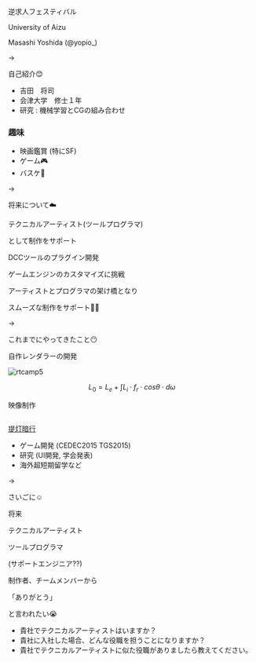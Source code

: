 
逆求人フェスティバル

University of Aizu

Masashi Yoshida (@yopio_)

->

自己紹介:blush:

>>>

- 吉田　将司
- 会津大学　修士１年
- 研究 : 機械学習とCGの組み合わせ

>>>

### 趣味

- 映画鑑賞 (特にSF)
- ゲーム:video_game:
- バスケ:basketball:

->

将来について:cloud:

>>>

テクニカルアーティスト(ツールプログラマ)

として制作をサポート

>>>

DCCツールのプラグイン開発

>>>

ゲームエンジンのカスタマイズに挑戦

>>>

アーティストとプログラマの架け橋となり

スムーズな制作をサポート:runner::dash:

->

これまでにやってきたこと:no_mouth:

>>>

自作レンダラーの開発

![rtcamp5](/home/yopio/workspace/job_hunting/images/rtcamp5.png) <!-- .element height="50%" width="50%" -->

$$
L_0 = L_e + \int L_i \cdot f_r \cdot cos\theta \cdot d\omega
$$

>>>

映像制作

![]()

[提灯暗行](https://www.youtube.com/watch?v=gfUF30w5Ucw "Youtube")

>>>

- ゲーム開発 (CEDEC2015 TGS2015)
- 研究 (UI開発, 学会発表)
- 海外超短期留学など

->

さいごに:relaxed:

>>>

将来

テクニカルアーティスト

ツールプログラマ

(サポートエンジニア??)

>>>

制作者、チームメンバーから

「ありがとう」

と言われたい:sob:

>>>

- 貴社でテクニカルアーティストはいますか？
- 貴社に入社した場合、どんな役職を担うことになりますか？
- 貴社でテクニカルアーティストに似た役職がありましたら教えてください。

